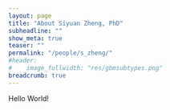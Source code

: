 ```yaml
---
layout: page
title: "About Siyuan Zheng, PhD"
subheadline: ""
show_meta: true
teaser: ""
permalink: "/people/s_zheng/"
#header:
#    image_fullwidth: "res/gbmsubtypes.png"
breadcrumb: true
---
```


Hello World!
